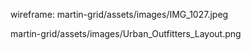 wireframe:
martin-grid/assets/images/IMG_1027.jpeg

martin-grid/assets/images/Urban_Outfitters_Layout.png
